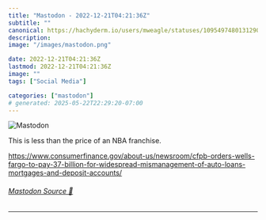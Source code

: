 ```yaml
---
title: "Mastodon - 2022-12-21T04:21:36Z"
subtitle: ""
canonical: https://hachyderm.io/users/mweagle/statuses/109549748013129096
description:
image: "/images/mastodon.png"

date: 2022-12-21T04:21:36Z
lastmod: 2022-12-21T04:21:36Z
image: ""
tags: ["Social Media"]

categories: ["mastodon"]
# generated: 2025-05-22T22:29:20-07:00
---
```

![Mastodon](/images/mastodon.png)

<p>This is less than the price of an NBA franchise.</p><p><a href="https://www.consumerfinance.gov/about-us/newsroom/cfpb-orders-wells-fargo-to-pay-37-billion-for-widespread-mismanagement-of-auto-loans-mortgages-and-deposit-accounts/" target="_blank" rel="nofollow noopener noreferrer" translate="no"><span class="invisible">https://www.</span><span class="ellipsis">consumerfinance.gov/about-us/n</span><span class="invisible">ewsroom/cfpb-orders-wells-fargo-to-pay-37-billion-for-widespread-mismanagement-of-auto-loans-mortgages-and-deposit-accounts/</span></a></p>


###### [Mastodon Source 🐘](https://hachyderm.io/@mweagle/109549748013129096)

___
